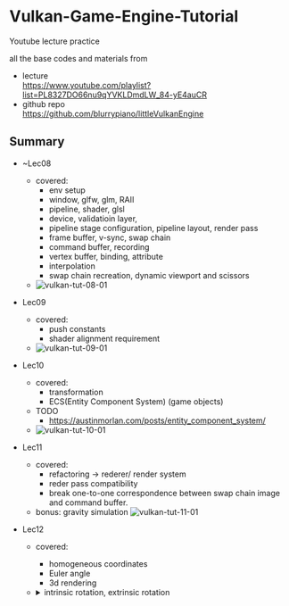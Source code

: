 # Vulkan-Game-Engine-Tutorial
Youtube lecture practice

all the base codes and materials from
- lecture  
  https://www.youtube.com/playlist?list=PL8327DO66nu9qYVKLDmdLW_84-yE4auCR
- github repo  
  https://github.com/blurrypiano/littleVulkanEngine

## Summary

- ~Lec08
  - covered: 
    - env setup
    - window, glfw, glm, RAII
    - pipeline, shader, glsl
    - device, validatioin layer, 
    - pipeline stage configuration, pipeline layout, render pass
    - frame buffer, v-sync, swap chain
    - command buffer, recording
    - vertex buffer, binding, attribute
    - interpolation
    - swap chain recreation, dynamic viewport and scissors
  - ![vulkan-tut-08-01](https://user-images.githubusercontent.com/49244613/186187638-69e4ce50-3d9a-460d-852f-771461ee400d.gif)

- Lec09
  - covered:
    - push constants
    - shader alignment requirement
  - ![vulkan-tut-09-01](https://user-images.githubusercontent.com/49244613/186207249-9b349e49-7fea-40f7-91e8-e8aa5e98dc31.gif)

- Lec10
  - covered:
    - transformation
    - ECS(Entity Component System) (game objects)
  - TODO
    - https://austinmorlan.com/posts/entity_component_system/
  - ![vulkan-tut-10-01](https://user-images.githubusercontent.com/49244613/186472676-8e0779d6-2d12-4e85-832b-3dccda674a01.gif)

- Lec11 
  - covered: 
    - refactoring -> rederer/ render system
    - reder pass compatibility
    - break one-to-one correspondence between swap chain image and command buffer.
  - bonus: gravity simulation
  ![vulkan-tut-11-01](https://user-images.githubusercontent.com/49244613/187266544-9186d8c7-866a-4793-8ba9-f5320463d9ab.gif)
- Lec12
  - covered:
    - homogeneous coordinates
    - Euler angle
    - 3d rendering
  - <details>
    <summary> intrinsic rotation, extrinsic rotation </summary>

    # intrinsic rotation, extrinsic rotation

    [https://math.stackexchange.com/questions/1137745/proof-of-the-extrinsic-to-intrinsic-rotation-transform](https://math.stackexchange.com/questions/1137745/proof-of-the-extrinsic-to-intrinsic-rotation-transform)

    4개의 basis와 변환.  rotation mat들은 모두 similar.

    $$  
    \begin{align}
    P_0 = S_{world_0}^{-1}  \\
    P_0: xyz \rightarrow x_0y_0z_0 \\
    P_1: x_0y_0z_0 \rightarrow  x_1y_1z_1  \\
    P_2: x_1y_1z_1 \rightarrow  x_2y_2z_2  
    \end{align}
    $$  

    intrinsic xyz 순서로 alpha, beta, gamma 회전을 한다는것은 다음 mat연산

    $$
    R = Z''(\gamma) P_2  Y'(\beta) P_1 X(\alpha)
    $$

    $$
    \begin{align}
    X: A_{x_{0} y_{0} z_{0}} \rightarrow A_{x_{0} y_{0} z_{0}} \\
    Y' P_1: A_{x_{0} y_{0} z_{0}} \rightarrow A_{x_{1} y_{1} z_{1}} \\
    Z'' P_2: A_{x_{1} y_{1} z_{1}} \rightarrow A_{x_{2} y_{2} z_{2}}
    \end{align}
    $$


    Claim) : extrinsic으로 볼 수도 있다. (회전 축 순서는 반대방향)

    $$
    \begin{align}
    S_{world_2}Z''(\gamma) P_2 Y'(\beta) P_1 X(\alpha) S_{world_0}^{-1} = X^{\*}(\alpha) Y^{\*}(\beta) Z^{\*}(\gamma) \\   
    where \\; S_{world_2} = (P_0 P_1 P_2)^{-1} \\; and \\; S_{world_0}^{-1} = P_0 \\   
    X^{\*}: A_{xyz} \rightarrow A_{xyz} \\  
    Y^{\*}: A_{xyz} \rightarrow A_{xyz} \\  
    Z^{\*}: A_{xyz} \rightarrow A_{xyz}  
    \end{align}
    $$

    Pf)

    $$
    \begin{align}
    Y^{\*} = S_{world_1} Y' S_{world_1}^{-1} =  (P_1 P_0)^{-1} Y'(P_1 P_0) \\
    Z^{\*} = (P_2 P_1 P_0)^{-1} Z''(P_2 P_1 P_0) \\
    \Rightarrow  X^{\*} Y^{\*} Z^{\*} = S_{world_2} Z''P_2 Y' P_1 X P_0 = \\ 
    P_0^{-1}(P_1^{-1} P_2^{-1} Z''P_2 Y' P_1 X )  P_0
    \end{align}
    $$

    </details>


